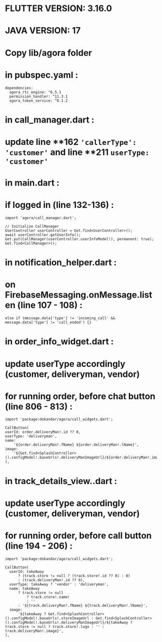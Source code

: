 # FLUTTER VERSION: 3.16.0

# JAVA VERSION: 17

# Copy lib/agora folder

# in pubspec.yaml :

```
dependencies:
  agora_rtc_engine: ^6.5.1
  permission_handler: ^11.3.1
  agora_token_service: ^0.1.2
```

# in call_manager.dart :

# update line **162 ```'callerType': 'customer'``` and line **211 ```userType: 'customer'```

# in main.dart :

# if logged in (line 132-136) :

```
import 'agora/call_manager.dart';

// Initialize CallManager
UserController userController = Get.find<UserController>();
await userController.getUserInfo();
Get.put(CallManager(userController.userInfoModel!), permanent: true);
Get.find<CallManager>();
```

# in notification_helper.dart :

# on FirebaseMessaging.onMessage.listen (line 107 - 108) :

```
else if (message.data['type'] != 'incoming_call' && message.data['type'] != 'call_ended') {}
```

# in order_info_widget.dart :

# update userType accordingly (customer, deliveryman, vendor)

# for running order, before chat button (line 806 - 813) :

```
import 'package:dokandar/agora/call_widgets.dart';

CallButton(
userId: order.deliveryMan!.id ?? 0,
userType: 'deliveryman',
name:
    '${order.deliveryMan!.fName} ${order.deliveryMan!.lName}',
image:
    '${Get.find<SplashController>().configModel!.baseUrls!.deliveryManImageUrl}/${order.deliveryMan!.image}',
),
```

# in track_details_view..dart :

# update userType accordingly (customer, deliveryman, vendor)

# for running order, before call button (line 194 - 206) :

```
import 'package:dokandar/agora/call_widgets.dart';

CallButton(
  userId: takeAway
      ? (track.store != null ? (track.store!.id ?? 0) : 0)
      : (track.deliveryMan!.id ?? 0),
  userType: takeAway ? 'vendor' : 'deliveryman',
  name: takeAway
      ? track.store != null
          ? track.store!.name!
          : ''
      : '${track.deliveryMan!.fName} ${track.deliveryMan!.lName}',
  image:
      '${takeAway ? Get.find<SplashController>().configModel!.baseUrls!.storeImageUrl : Get.find<SplashController>().configModel!.baseUrls!.deliveryManImageUrl}/${takeAway ? track.store != null ? track.store!.logo : '' : track.deliveryMan!.image}',
),
```
